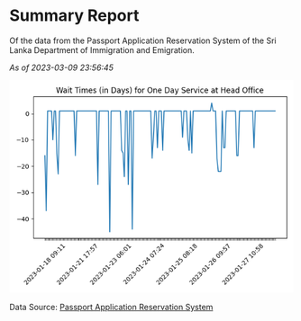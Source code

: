 # Summary Report

Of the data from the Passport Application Reservation System of the Sri Lanka Department of Immigration and Emigration.

*As of 2023-03-09 23:56:45*

![Wait Time Chart](summary.wait_time_chart.png)

Data Source: [Passport Application Reservation System](https://eservices.immigration.gov.lk:8443/appointment/pages/reservationApplication.xhtml)